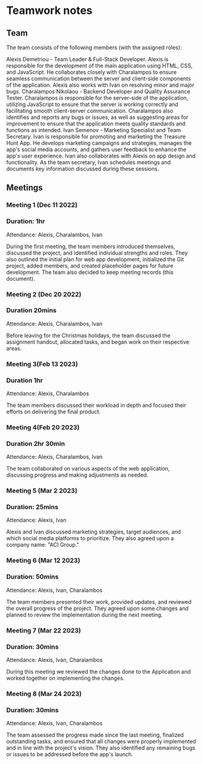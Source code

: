 # Teamwork notes

## Team

The team consists of the following members (with the assigned roles):

Alexis Demetriou - Team Leader & Full-Stack Developer. Alexis is responsible for the development of the main application
using HTML, CSS, and JavaScript. He collaborates closely with Charalampos to ensure seamless communication between the
server and client-side components of the application. Alexis also works with Ivan on resolving minor and major bugs.
Charalampos Nikolaou - Backend Developer and Quality Assurance Tester. Charalampos is responsible for the server-side
of the application, utilizing JavaScript to ensure that the server is working correctly and facilitating smooth
client-server communication. Charalampos also identifies and reports any bugs or issues, as well as suggesting areas
for improvement to ensure that the application meets quality standards and functions as intended.
Ivan Semenov - Marketing Specialist and Team Secretary. Ivan is responsible for promoting and marketing the
Treasure Hunt App. He develops marketing campaigns and strategies, manages the app's social media accounts, and gathers
user feedback to enhance the app's user experience. Ivan also collaborates with Alexis on app design and functionality.
As the team secretary, Ivan schedules meetings and documents key information discussed during these sessions.

## Meetings

### Meeting 1 (Dec 11 2022)  
### Duration: 1hr

Attendance: Alexis, Charalambos, Ivan

During the first meeting, the team members introduced themselves, discussed the project, and identified individual
strengths and roles. They also outlined the initial plan for web app development, initialized the Git project,
added members, and created placeholder pages for future development. The team also decided to keep meeting
records (this document). 

### Meeting 2 (Dec 20 2022)
### Duration 20mins

Attendance: Alexis, Charalambos, Ivan

Before leaving for the Christmas holidays, the team discussed the assignment handout,
allocated tasks, and began work on their respective areas.

### Meeting 3(Feb 13 2023)
### Duration 1hr

Attendance: Alexis, Charalambos

The team members discussed their workload in depth and focused their efforts on delivering the final product.

### Meeting 4(Feb 20 2023)
### Duration 2hr 30min

Attendance: Alexis, Charalambos, Ivan

The team collaborated on various aspects of the web application, discussing progress and making adjustments as needed.


### Meeting 5 (Mar 2 2023)
### Duration: 25mins

Attendance: Alexis, Ivan

Alexis and Ivan discussed marketing strategies, target audiences, and which social media platforms to prioritize.
They also agreed upon a company name: "ACI Group."

### Meeting 6 (Mar 12 2023)
### Duration: 50mins

Attendance: Alexis, Ivan, Charalambos

The team members presented their work, provided updates, and reviewed the overall progress of the project.
They agreed upon some changes and planned to review the implementation during the next meeting.

### Meeting 7 (Mar 22 2023)
### Duration: 30mins

Attendance: Alexis, Ivan, Charalambos

During this meeting we reviewed the changes done to the Application and worked together on implementing
the changes.

### Meeting 8 (Mar 24 2023)
### Duration: 30mins

Attendance: Alexis, Ivan, Charalambos

The team assessed the progress made since the last meeting, finalized outstanding tasks, and ensured that all
changes were properly implemented and in line with the project's vision. They also identified any remaining bugs
or issues to be addressed before the app's launch.




